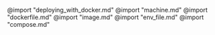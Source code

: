 @import "deploying_with_docker.md"
@import "machine.md"
@import "dockerfile.md"
@import "image.md"
@import "env_file.md"
@import "compose.md"

